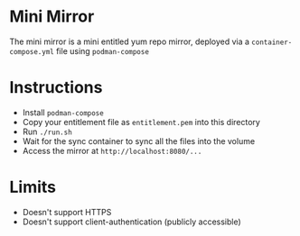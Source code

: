 # Mini Mirror
The mini mirror is a mini entitled yum repo mirror, deployed via a `container-compose.yml` file using `podman-compose`

# Instructions
- Install `podman-compose`
- Copy your entitlement file as `entitlement.pem` into this directory
- Run `./run.sh`
- Wait for the sync container to sync all the files into the volume
- Access the mirror at `http://localhost:8080/...`

# Limits
- Doesn't support HTTPS
- Doesn't support client-authentication (publicly accessible)

